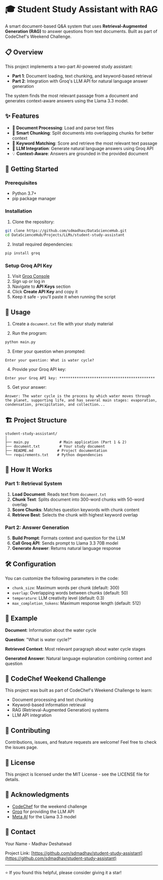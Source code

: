 # 🎓 Student Study Assistant with RAG

A smart document-based Q&A system that uses **Retrieval-Augmented Generation (RAG)** to answer questions from text documents. Built as part of CodeChef's Weekend Challenge.

## 📋 Overview

This project implements a two-part AI-powered study assistant:
- **Part 1**: Document loading, text chunking, and keyword-based retrieval
- **Part 2**: Integration with Groq's LLM API for natural language answer generation

The system finds the most relevant passage from a document and generates context-aware answers using the Llama 3.3 model.

## ✨ Features

- 📄 **Document Processing**: Load and parse text files
- 🔪 **Smart Chunking**: Split documents into overlapping chunks for better context
- 🎯 **Keyword Matching**: Score and retrieve the most relevant text passage
- 🤖 **LLM Integration**: Generate natural language answers using Groq API
- 💡 **Context-Aware**: Answers are grounded in the provided document

## 🚀 Getting Started

### Prerequisites

- Python 3.7+
- pip package manager

### Installation

1. Clone the repository:
```bash
git clone https://github.com/sdmadhav/DataScienceHub.git
cd DataScienceHub/Projects/LLMs/student-study-assistant
```

2. Install required dependencies:
```bash
pip install groq
```

### Setup Groq API Key

1. Visit [Groq Console](https://console.groq.com)
2. Sign up or log in
3. Navigate to **API Keys** section
4. Click **Create API Key** and copy it
5. Keep it safe - you'll paste it when running the script

## 📖 Usage

1. Create a `document.txt` file with your study material

2. Run the program:
```bash
python main.py
```

3. Enter your question when prompted:
```
Enter your question: What is water cycle?
```

4. Provide your Groq API key:
```
Enter your Groq API key: ********************************************
```

5. Get your answer:
```
Answer: The water cycle is the process by which water moves through 
the planet, supporting life, and has several main stages: evaporation, 
condensation, precipitation, and collection...
```

## 🏗️ Project Structure

```
student-study-assistant/
│
├── main.py              # Main application (Part 1 & 2)
├── document.txt         # Your study document
├── README.md           # Project documentation
└── requirements.txt    # Python dependencies
```

## 🔧 How It Works

### Part 1: Retrieval System

1. **Load Document**: Reads text from `document.txt`
2. **Chunk Text**: Splits document into 300-word chunks with 50-word overlap
3. **Score Chunks**: Matches question keywords with chunk content
4. **Retrieve Best**: Selects the chunk with highest keyword overlap

### Part 2: Answer Generation

5. **Build Prompt**: Formats context and question for the LLM
6. **Call Groq API**: Sends prompt to Llama 3.3 70B model
7. **Generate Answer**: Returns natural language response

## 🛠️ Configuration

You can customize the following parameters in the code:

- `chunk_size`: Maximum words per chunk (default: 300)
- `overlap`: Overlapping words between chunks (default: 50)
- `temperature`: LLM creativity level (default: 0.3)
- `max_completion_tokens`: Maximum response length (default: 512)

## 📝 Example

**Document**: Information about the water cycle

**Question**: "What is water cycle?"

**Retrieved Context**: Most relevant paragraph about water cycle stages

**Generated Answer**: Natural language explanation combining context and question

## 🎯 CodeChef Weekend Challenge

This project was built as part of CodeChef's Weekend Challenge to learn:
- Document processing and text chunking
- Keyword-based information retrieval
- RAG (Retrieval-Augmented Generation) systems
- LLM API integration

## 🤝 Contributing

Contributions, issues, and feature requests are welcome! Feel free to check the issues page.

## 📄 License

This project is licensed under the MIT License - see the LICENSE file for details.

## 🙏 Acknowledgments

- [CodeChef](https://www.codechef.com/) for the weekend challenge
- [Groq](https://groq.com/) for providing the LLM API
- [Meta AI](https://ai.meta.com/) for the Llama 3.3 model

## 📧 Contact

Your Name - Madhav Deshatwad

Project Link: [https://github.com/sdmadhav/student-study-assistant](https://github.com/sdmadhav/student-study-assistant)

---

⭐ If you found this helpful, please consider giving it a star!
